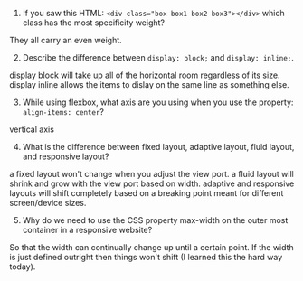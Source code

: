 <!-- Answers to the Self Study Questions go here -->

1. If you saw this HTML: `<div class="box box1 box2 box3"></div>` which class has the most specificity weight?

They all carry an even weight.

2. Describe the difference between `display: block;` and `display: inline;`.

display block will take up all of the horizontal room regardless of its size.
display inline allows the items to dislay on the same line as something else.

3. While using flexbox, what axis are you using when you use the property: `align-items: center`?

vertical axis

4. What is the difference between fixed layout, adaptive layout, fluid layout, and responsive layout?

a fixed layout won't change when you adjust the view port. a fluid layout will shrink and grow with the view port based on width. adaptive and responsive layouts will shift completely based on a breaking point meant for different screen/device sizes. 

5. Why do we need to use the CSS property max-width on the outer most container in a responsive website?

So that the width can continually change up until a certain point. If the width is just defined outright then things won't shift (I learned this the hard way today). 

